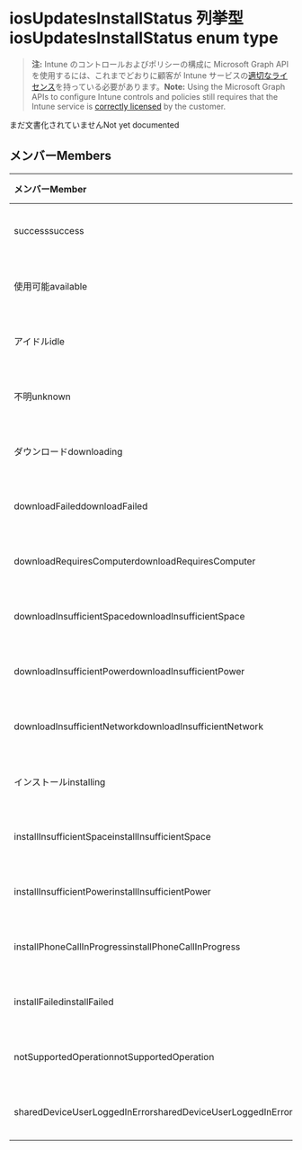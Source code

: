 # <a name="iosupdatesinstallstatus-enum-type"></a><span data-ttu-id="65755-101">iosUpdatesInstallStatus 列挙型</span><span class="sxs-lookup"><span data-stu-id="65755-101">iosUpdatesInstallStatus enum type</span></span>

> <span data-ttu-id="65755-102">**注:** Intune のコントロールおよびポリシーの構成に Microsoft Graph API を使用するには、これまでどおりに顧客が Intune サービスの[適切なライセンス](https://go.microsoft.com/fwlink/?linkid=839381)を持っている必要があります。</span><span class="sxs-lookup"><span data-stu-id="65755-102">**Note:** Using the Microsoft Graph APIs to configure Intune controls and policies still requires that the Intune service is [correctly licensed](https://go.microsoft.com/fwlink/?linkid=839381) by the customer.</span></span>

<span data-ttu-id="65755-103">まだ文書化されていません</span><span class="sxs-lookup"><span data-stu-id="65755-103">Not yet documented</span></span>
## <a name="members"></a><span data-ttu-id="65755-104">メンバー</span><span class="sxs-lookup"><span data-stu-id="65755-104">Members</span></span>
|<span data-ttu-id="65755-105">メンバー</span><span class="sxs-lookup"><span data-stu-id="65755-105">Member</span></span>|<span data-ttu-id="65755-106">値</span><span class="sxs-lookup"><span data-stu-id="65755-106">Value</span></span>|<span data-ttu-id="65755-107">説明</span><span class="sxs-lookup"><span data-stu-id="65755-107">Description</span></span>|
|:---|:---|:---|
|<span data-ttu-id="65755-108">success</span><span class="sxs-lookup"><span data-stu-id="65755-108">success</span></span>|<span data-ttu-id="65755-109">0</span><span class="sxs-lookup"><span data-stu-id="65755-109">0</span></span>|<span data-ttu-id="65755-110">まだ文書化されていません</span><span class="sxs-lookup"><span data-stu-id="65755-110">Not yet documented</span></span>|
|<span data-ttu-id="65755-111">使用可能</span><span class="sxs-lookup"><span data-stu-id="65755-111">available</span></span>|<span data-ttu-id="65755-112">1</span><span class="sxs-lookup"><span data-stu-id="65755-112">1</span></span>|<span data-ttu-id="65755-113">まだ文書化されていません</span><span class="sxs-lookup"><span data-stu-id="65755-113">Not yet documented</span></span>|
|<span data-ttu-id="65755-114">アイドル</span><span class="sxs-lookup"><span data-stu-id="65755-114">idle</span></span>|<span data-ttu-id="65755-115">2</span><span class="sxs-lookup"><span data-stu-id="65755-115">2</span></span>|<span data-ttu-id="65755-116">まだ文書化されていません</span><span class="sxs-lookup"><span data-stu-id="65755-116">Not yet documented</span></span>|
|<span data-ttu-id="65755-117">不明</span><span class="sxs-lookup"><span data-stu-id="65755-117">unknown</span></span>|<span data-ttu-id="65755-118">3</span><span class="sxs-lookup"><span data-stu-id="65755-118">3</span></span>|<span data-ttu-id="65755-119">まだ文書化されていません</span><span class="sxs-lookup"><span data-stu-id="65755-119">Not yet documented</span></span>|
|<span data-ttu-id="65755-120">ダウンロード</span><span class="sxs-lookup"><span data-stu-id="65755-120">downloading</span></span>|<span data-ttu-id="65755-121">-2016330712</span><span class="sxs-lookup"><span data-stu-id="65755-121">-2016330712</span></span>|<span data-ttu-id="65755-122">まだ文書化されていません</span><span class="sxs-lookup"><span data-stu-id="65755-122">Not yet documented</span></span>|
|<span data-ttu-id="65755-123">downloadFailed</span><span class="sxs-lookup"><span data-stu-id="65755-123">downloadFailed</span></span>|<span data-ttu-id="65755-124">-2016330711</span><span class="sxs-lookup"><span data-stu-id="65755-124">-2016330711</span></span>|<span data-ttu-id="65755-125">まだ文書化されていません</span><span class="sxs-lookup"><span data-stu-id="65755-125">Not yet documented</span></span>|
|<span data-ttu-id="65755-126">downloadRequiresComputer</span><span class="sxs-lookup"><span data-stu-id="65755-126">downloadRequiresComputer</span></span>|<span data-ttu-id="65755-127">-2016330710</span><span class="sxs-lookup"><span data-stu-id="65755-127">-2016330710</span></span>|<span data-ttu-id="65755-128">まだ文書化されていません</span><span class="sxs-lookup"><span data-stu-id="65755-128">Not yet documented</span></span>|
|<span data-ttu-id="65755-129">downloadInsufficientSpace</span><span class="sxs-lookup"><span data-stu-id="65755-129">downloadInsufficientSpace</span></span>|<span data-ttu-id="65755-130">-2016330709</span><span class="sxs-lookup"><span data-stu-id="65755-130">-2016330709</span></span>|<span data-ttu-id="65755-131">まだ文書化されていません</span><span class="sxs-lookup"><span data-stu-id="65755-131">Not yet documented</span></span>|
|<span data-ttu-id="65755-132">downloadInsufficientPower</span><span class="sxs-lookup"><span data-stu-id="65755-132">downloadInsufficientPower</span></span>|<span data-ttu-id="65755-133">-2016330708</span><span class="sxs-lookup"><span data-stu-id="65755-133">-2016330708</span></span>|<span data-ttu-id="65755-134">まだ文書化されていません</span><span class="sxs-lookup"><span data-stu-id="65755-134">Not yet documented</span></span>|
|<span data-ttu-id="65755-135">downloadInsufficientNetwork</span><span class="sxs-lookup"><span data-stu-id="65755-135">downloadInsufficientNetwork</span></span>|<span data-ttu-id="65755-136">-2016330707</span><span class="sxs-lookup"><span data-stu-id="65755-136">-2016330707</span></span>|<span data-ttu-id="65755-137">まだ文書化されていません</span><span class="sxs-lookup"><span data-stu-id="65755-137">Not yet documented</span></span>|
|<span data-ttu-id="65755-138">インストール</span><span class="sxs-lookup"><span data-stu-id="65755-138">installing</span></span>|<span data-ttu-id="65755-139">-2016330706</span><span class="sxs-lookup"><span data-stu-id="65755-139">-2016330706</span></span>|<span data-ttu-id="65755-140">まだ文書化されていません</span><span class="sxs-lookup"><span data-stu-id="65755-140">Not yet documented</span></span>|
|<span data-ttu-id="65755-141">installInsufficientSpace</span><span class="sxs-lookup"><span data-stu-id="65755-141">installInsufficientSpace</span></span>|<span data-ttu-id="65755-142">-2016330705</span><span class="sxs-lookup"><span data-stu-id="65755-142">-2016330705</span></span>|<span data-ttu-id="65755-143">まだ文書化されていません</span><span class="sxs-lookup"><span data-stu-id="65755-143">Not yet documented</span></span>|
|<span data-ttu-id="65755-144">installInsufficientPower</span><span class="sxs-lookup"><span data-stu-id="65755-144">installInsufficientPower</span></span>|<span data-ttu-id="65755-145">-2016330704</span><span class="sxs-lookup"><span data-stu-id="65755-145">-2016330704</span></span>|<span data-ttu-id="65755-146">まだ文書化されていません</span><span class="sxs-lookup"><span data-stu-id="65755-146">Not yet documented</span></span>|
|<span data-ttu-id="65755-147">installPhoneCallInProgress</span><span class="sxs-lookup"><span data-stu-id="65755-147">installPhoneCallInProgress</span></span>|<span data-ttu-id="65755-148">-2016330703</span><span class="sxs-lookup"><span data-stu-id="65755-148">-2016330703</span></span>|<span data-ttu-id="65755-149">まだ文書化されていません</span><span class="sxs-lookup"><span data-stu-id="65755-149">Not yet documented</span></span>|
|<span data-ttu-id="65755-150">installFailed</span><span class="sxs-lookup"><span data-stu-id="65755-150">installFailed</span></span>|<span data-ttu-id="65755-151">-2016330702</span><span class="sxs-lookup"><span data-stu-id="65755-151">-2016330702</span></span>|<span data-ttu-id="65755-152">まだ文書化されていません</span><span class="sxs-lookup"><span data-stu-id="65755-152">Not yet documented</span></span>|
|<span data-ttu-id="65755-153">notSupportedOperation</span><span class="sxs-lookup"><span data-stu-id="65755-153">notSupportedOperation</span></span>|<span data-ttu-id="65755-154">-2016330701</span><span class="sxs-lookup"><span data-stu-id="65755-154">-2016330701</span></span>|<span data-ttu-id="65755-155">まだ文書化されていません</span><span class="sxs-lookup"><span data-stu-id="65755-155">Not yet documented</span></span>|
|<span data-ttu-id="65755-156">sharedDeviceUserLoggedInError</span><span class="sxs-lookup"><span data-stu-id="65755-156">sharedDeviceUserLoggedInError</span></span>|<span data-ttu-id="65755-157">-2016330699</span><span class="sxs-lookup"><span data-stu-id="65755-157">-2016330699</span></span>|<span data-ttu-id="65755-158">まだ文書化されていません</span><span class="sxs-lookup"><span data-stu-id="65755-158">Not yet documented</span></span>|



